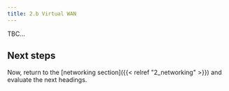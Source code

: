 ```yaml
---
title: 2.b Virtual WAN
---
```


TBC...

## Next steps

Now, return to the [networking section]({{< relref "2_networking" >}}) and evaluate the next headings.

